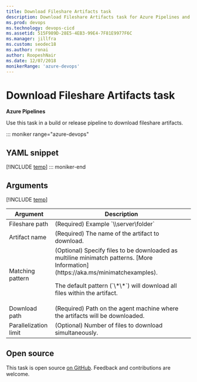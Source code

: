 ```yaml
---
title: Download Fileshare Artifacts task
description: Download Fileshare Artifacts task for Azure Pipelines and TFS
ms.prod: devops
ms.technology: devops-cicd
ms.assetid: 515F989D-28E5-4EB3-99E4-7F81E9977F6C
ms.manager: jillfra
ms.custom: seodec18
ms.author: ronai
author: RoopeshNair
ms.date: 12/07/2018
monikerRange: 'azure-devops'
---
```


# Download Fileshare Artifacts task

**Azure Pipelines**

Use this task in a build or release pipeline to download fileshare artifacts.

::: moniker range="azure-devops"
## YAML snippet
[!INCLUDE [temp](../_shared/yaml/DownloadFileshareArtifactsV0.md)]
::: moniker-end

## Arguments

<table><thead><tr><th>Argument</th><th>Description</th></tr></thead>
<tr><td>Fileshare path</td><td>(Required) Example `\\server\folder`</td></tr>
<tr><td>Artifact name</td><td>(Required) The name of the artifact to download.</td></tr>
<tr><td>Matching pattern</td><td>(Optional) Specify files to be downloaded as multiline minimatch patterns. [More Information](https://aka.ms/minimatchexamples).<p>The default pattern (`\*\*`) will download all files within the artifact.</p></td></tr>
<tr><td>Download path</td><td>(Required) Path on the agent machine where the artifacts will be downloaded.</td></tr>
<tr><td>Parallelization limit</td><td>(Optional) Number of files to download simultaneously.</td></tr>

[!INCLUDE [temp](../_shared/control-options-arguments.md)]

</table>

## Open source

This task is open source [on GitHub](https://github.com/Microsoft/azure-pipelines-tasks). Feedback and contributions are welcome.

